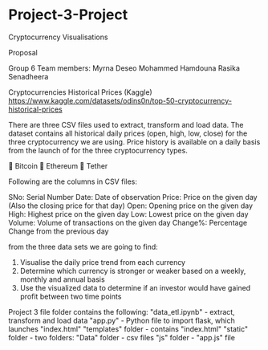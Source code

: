 # Project-3-Project
Cryptocurrency Visualisations 


Proposal 

Group 6
Team members:
Myrna Deseo
Mohammed Hamdouna
Rasika Senadheera

Cryptocurrencies Historical Prices
(Kaggle)
https://www.kaggle.com/datasets/odins0n/top-50-cryptocurrency-historical-prices

There are three CSV files used to extract, transform and load data.
The dataset contains all historical daily prices (open, high, low, close) for the three cryptocurrency we are using.   Price history is available on a daily basis from the launch of for the three cryptocurrency types.

	Bitcoin
	Ethereum
	Tether

Following are the columns in CSV files:

SNo: 		Serial Number 
Date: 		Date of observation
Price: 		Price on the given day (Also the closing price for that day)
Open: 		Opening price on the given day
High: 		Highest price on the given day
Low: 		Lowest price on the given day
Volume: 	Volume of transactions on the given day
Change%: 	Percentage Change from the previous day

from the three data sets we are going to find:
1.	Visualise the daily price trend from each currency
2.	Determine which currency is stronger or weaker based on a weekly, monthly and annual basis
3.	Use the visualized data to determine if an investor would have gained profit between two time points

Project 3 file folder contains the following:
   "data_etl.ipynb" - extract, transform and load data
   "app.py" - Python file to import flask, which launches "index.html"
   "templates" folder - contains "index.html" 
   "static" folder - two folders:
        "Data" folder - csv files
        "js" folder - "app.js" file

